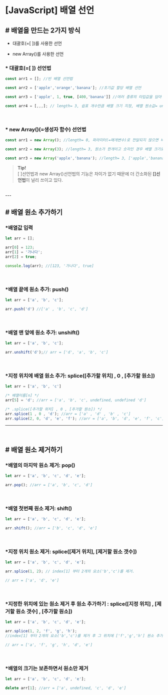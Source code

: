 # <strong>[JavaScript] 배열 선언</strong>

## <strong># 배열을 만드는 2가지 방식</strong>
- 대괄호(=[ ])를 사용한 선언
  
- new Array()를 사용한 선언

### <strong>* 대괄호(=[ ]) 선언법</strong>
```javascript
const arr1 = []; //빈 배열 선언법

const arr2 = ['apple','orange','banana']; //초기값 할당 배열 선언

const arr3 = ['apple', 1, true, [400,'banana']] //여러 종류의 타입값을 담아 선언 가능

const arr4 = [,,,]; // length= 3, 쉽표 개수만큼 배열 크기 지정, 배열 원소값= undefined
```
<br>

### <strong>* new Array()(=생성자 함수) 선언법</strong>
```javascript
const arr1 = new Array(); //length= 0, 파라미터(=매개변수)로 전달되지 않으면 비어있는 배열이다. 

const arr2 = new Array(3); //length= 3, 원소가 한개이고 숫자인 경우 배열 크기로 인식, 배열 원소값= undefined

const arr3 = new Array('apple','banana'); //length= 3, ['apple','banana'] 배열 생성
```

> <strong>Tip!</strong><br>[ ]선언법과 new Array()선언법의 기능은 차이가 없기 때문에 더 간소화된 <strong>[]선언법</strong>이 널리 쓰이고 있다.
<br>
--- 
<br>

## <strong># 배열 원소 추가하기</strong>

### <strong>*배열값 입력</strong>
```javascript
let arr = [];

arr[0] = 123;
arr[1] = '가나다';
arr[2] = true;

console.log(arr); //[123, '가나다', true]
```
<br>

### <strong>*배열 끝에 원소 추가: push()</strong>
```javascript
let arr = ['a', 'b', 'c'];

arr.push('d') //['a' , 'b', 'c', 'd']
```
<br>

### <strong>*배열 맨 앞에 원소 추가: unshift()</strong>
```javascript
let arr = ['a', 'b', 'c'];

arr.unshift('d');// arr = ['d', 'a', 'b', 'c']
```
<br>

### <strong>*지정 위치에 배열 원소 추가: splice([추가할 위치] , 0 , [추가할 원소])</strong>
```javascript
let arr = ['a', 'b', 'c']

/* 배열이름[n] */
arr[5] = 'd'; //arr = ['a', 'b', 'c', undefined, undefined 'd']

/* .splice([추가할 위치] , 0 , [추가할 원소]) */
arr.splice(1 , 0 , 'd'); //arr = ['a' , 'd' , 'b' , 'c']
arr.splice(2, 0, 'd', 'e', 'f'); //arr = ['a', 'b', 'd', 'e', 'f', 'c']
```
---
<br>

## <strong># 배열 원소 제거하기</strong>

### <strong>*배열의 마지막 원소 제거: pop()</strong>
```javascript
let arr = ['a', 'b', 'c', 'd', 'e'];

arr.pop(); //arr = ['a', 'b', 'c', 'd']
```
<br>

### <strong>*배열 첫번째 원소 제거: shift()</strong>
```javascript
let arr = ['a', 'b', 'c', 'd', 'e'];

arr.shift(); //arr = ['b', 'c', 'd', 'e']
```
<br>

### <strong>*지정 위치 원소 제거: splice([제거 위치], [제거할 원소 갯수])</strong>
```javascript
let arr = ['a', 'b', 'c', 'd', 'e'];

arr.splice(1, 2); // index[1] 부터 2개의 요소('b','c')를 제거.

// arr = ['a', 'd', 'e']
```
<br>

### <strong>*지정한 위치에 있는 원소 제거 후 원소 추가하기 : splice([지정 위치] , [제거할 원소 갯수] , [추가할 원소])</strong>
```javascript
let arr = ['a', 'b', 'c', 'd', 'e'];

arr.splice(1, 2, 'f', 'g', 'h'); 
//index[1] 부터 2개의 요소('b','c')를 제거 후 그 위치에 ['f','g','h'] 원소 추가

// arr = ['a', 'f', 'g', 'h', 'd', 'e']
```
<br>

### <strong>*배열의 크기는 보존하면서 원소만 제거</strong>
```javascript
let arr = ['a', 'b', 'c', 'd', 'e'];

delete arr[1]; //arr = ['a', undefined, 'c', 'd', 'e']
```